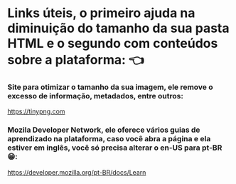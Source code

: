 # Links úteis, o primeiro ajuda na diminuição do tamanho da sua pasta HTML e o segundo com conteúdos sobre a plataforma: :point_left:

### Site para otimizar o tamanho da sua imagem, ele remove o excesso de informação, metadados, entre outros:
https://tinypng.com

### Mozila Developer Network, ele oferece vários guias de aprendizado na plataforma, caso você abra a página e ela estiver em inglês, você só precisa alterar o en-US para pt-BR :grin::
https://developer.mozilla.org/pt-BR/docs/Learn
